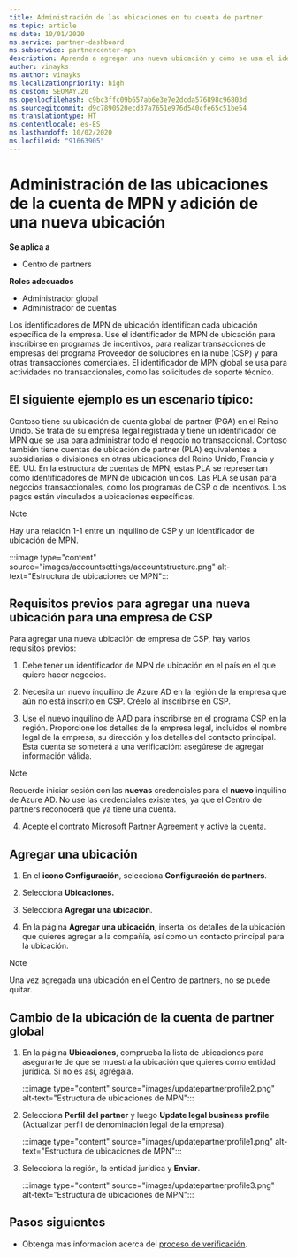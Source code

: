 ```yaml
---
title: Administración de las ubicaciones en tu cuenta de partner
ms.topic: article
ms.date: 10/01/2020
ms.service: partner-dashboard
ms.subservice: partnercenter-mpn
description: Aprenda a agregar una nueva ubicación y cómo se usa el identificador de MPN de ubicación en programas de incentivos, empresas de CSP, suscripciones y otras transacciones.
author: vinayks
ms.author: vinayks
ms.localizationpriority: high
ms.custom: SEOMAY.20
ms.openlocfilehash: c9bc3ffc09b657ab6e3e7e2dcda576898c96803d
ms.sourcegitcommit: d9c7890520ecd37a7651e976d540cfe65c51be54
ms.translationtype: HT
ms.contentlocale: es-ES
ms.lasthandoff: 10/02/2020
ms.locfileid: "91663905"
---
```

# <a name="manage-your-mpn-account-locations-and-add-a-new-location"></a>Administración de las ubicaciones de la cuenta de MPN y adición de una nueva ubicación

**Se aplica a**

- Centro de partners

**Roles adecuados**

- Administrador global
- Administrador de cuentas

Los identificadores de MPN de ubicación identifican cada ubicación específica de la empresa. Use el identificador de MPN de ubicación para inscribirse en programas de incentivos, para realizar transacciones de empresas del programa Proveedor de soluciones en la nube (CSP) y para otras transacciones comerciales. El identificador de MPN global se usa para actividades no transaccionales, como las solicitudes de soporte técnico.

## <a name="the-following-is-a-typical-scenario"></a>El siguiente ejemplo es un escenario típico:

Contoso tiene su ubicación de cuenta global de partner (PGA) en el Reino Unido. Se trata de su empresa legal registrada y tiene un identificador de MPN que se usa para administrar todo el negocio no transaccional. Contoso también tiene cuentas de ubicación de partner (PLA) equivalentes a subsidiarias o divisiones en otras ubicaciones del Reino Unido, Francia y EE. UU. En la estructura de cuentas de MPN, estas PLA se representan como identificadores de MPN de ubicación únicos. Las PLA se usan para negocios transaccionales, como los programas de CSP o de incentivos. Los pagos están vinculados a ubicaciones específicas. 

>[!NOTE]
>Hay una relación 1-1 entre un inquilino de CSP y un identificador de ubicación de MPN.

:::image type="content" source="images/accountsettings/accountstructure.png" alt-text="Estructura de ubicaciones de MPN":::

## <a name="prerequisites-in-order-to-add-a-new-location-for-a-csp-business"></a>Requisitos previos para agregar una nueva ubicación para una empresa de CSP

Para agregar una nueva ubicación de empresa de CSP, hay varios requisitos previos:

1. Debe tener un identificador de MPN de ubicación en el país en el que quiere hacer negocios.

1. Necesita un nuevo inquilino de Azure AD en la región de la empresa que aún no está inscrito en CSP. Créelo al inscribirse en CSP.
 
3. Use el nuevo inquilino de AAD para inscribirse en el programa CSP en la región.
Proporcione los detalles de la empresa legal, incluidos el nombre legal de la empresa, su dirección y los detalles del contacto principal. Esta cuenta se someterá a una verificación: asegúrese de agregar información válida.

>[!NOTE] 
 >Recuerde iniciar sesión con las **nuevas** credenciales para el **nuevo** inquilino de Azure AD. No use las credenciales existentes, ya que el Centro de partners reconocerá que ya tiene una cuenta.

4. Acepte el contrato Microsoft Partner Agreement y active la cuenta.

## <a name="add-a-location"></a>Agregar una ubicación

1. En el **icono Configuración**, selecciona **Configuración de partners**.

2. Selecciona **Ubicaciones.**

3. Selecciona **Agregar una ubicación**.  

4. En la página **Agregar una ubicación**, inserta los detalles de la ubicación que quieres agregar a la compañía, así como un contacto principal para la ubicación.

> [!NOTE]
> Una vez agregada una ubicación en el Centro de partners, no se puede quitar.

## <a name="change-global-partner-account-location"></a>Cambio de la ubicación de la cuenta de partner global

1. En la página **Ubicaciones**, comprueba la lista de ubicaciones para asegurarte de que se muestra la ubicación que quieres como entidad jurídica. Si no es así, agrégala.

   :::image type="content" source="images/updatepartnerprofile2.png" alt-text="Estructura de ubicaciones de MPN":::

2. Selecciona **Perfil del partner** y luego **Update legal business profile** (Actualizar perfil de denominación legal de la empresa).

   :::image type="content" source="images/updatepartnerprofile1.png" alt-text="Estructura de ubicaciones de MPN":::

3. Selecciona la región, la entidad jurídica y **Enviar**.

   :::image type="content" source="images/updatepartnerprofile3.png" alt-text="Estructura de ubicaciones de MPN":::

## <a name="next-steps"></a>Pasos siguientes

- Obtenga más información acerca del [proceso de verificación](verification-responses.md).
